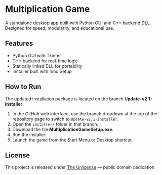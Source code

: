 # Multiplication Game

A standalone desktop app built with Python GUI and C++ backend DLL.  
Designed for speed, modularity, and educational use.

## Features
- Python GUI with Tkinter
- C++ backend for real-time logic
- Statically linked DLL for portability
- Installer built with Inno Setup

## How to Run
The updated installation package is located on the branch **Update-v2.1-installer**.

1. In the GitHub web interface, use the branch dropdown at the top of the repository page to switch to `Update-v2.1-installer`.
2. Open the `installer/` folder in that branch.
3. Download the file **MultiplicationGameSetup.exe**.
4. Run the installer.
5. Launch the game from the Start Menu or Desktop shortcut.

## License

This project is released under [The Unlicense](LICENSE) — public domain dedication.
